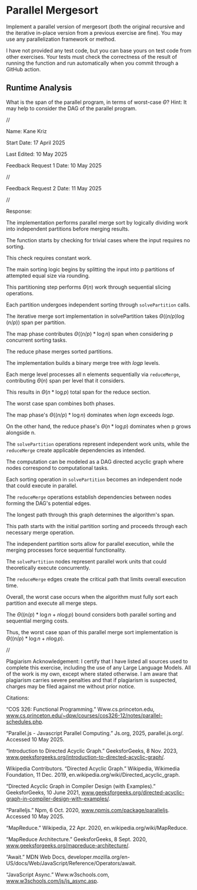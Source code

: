 # Parallel Mergesort

Implement a parallel version of mergesort (both the original recursive and the
iterative in-place version from a previous exercise are fine). You may use any
parallelization framework or method.

I have not provided any test code, but you can base yours on test code from
other exercises. Your tests must check the correctness of the result of running
the function and run automatically when you commit through a GitHub action.

## Runtime Analysis

What is the span of the parallel program, in terms of worst-case $\Theta$? Hint:
It may help to consider the DAG of the parallel program.



//



Name: Kane Kriz

Start Date: 17 April 2025

Last Edited: 10 May 2025

Feedback Request 1 Date: 10 May 2025




//


Feedback Request 2 Date: 11 May 2025



//



Response:





The implementation performs parallel merge sort by logically dividing work into independent partitions before merging results.

The function starts by checking for trivial cases where the input requires no sorting. 

This check requires constant work.

The main sorting logic begins by splitting the input into p partitions of attempted equal size via rounding.

This partitioning step performs $Θ(n)$ work through sequential slicing operations.

Each partition undergoes independent sorting through `solvePartition` calls.

The iterative merge sort implementation in solvePartition takes $Θ((n/p) \log (n/p))$ span per partition.

The map phase contributes $Θ((n/p) * \log n)$ span when considering p concurrent sorting tasks.

The reduce phase merges sorted partitions.

The implementation builds a binary merge tree with $log p$ levels. 

Each merge level processes all n elements sequentially via `reduceMerge`, contributing $Θ(n)$ span per level that it considers. 

This results in $Θ(n * \log p)$ total span for the reduce section.

The worst case span combines both phases. 

The map phase's $Θ((n/p) * \log n)$ dominates when $log n$ exceeds $log p$.

On the other hand, the reduce phase's $Θ(n * \log p)$ dominates when p grows alongside n.

The `solvePartition` operations represent independent work units, while the `reduceMerge` create applicable dependencies as intended. 

The computation can be modeled as a DAG directed acyclic graph where nodes correspond to computational tasks. 

Each sorting operation in `solvePartition` becomes an independent node that could execute in parallel. 

The `reduceMerge` operations establish dependencies between nodes forming the DAG's potential edges.

The longest path through this graph determines the algorithm's span. 

This path starts with the initial partition sorting and proceeds through each necessary merge operation. 

The independent partition sorts allow for parallel execution, while the merging processes force sequential functionality.

The `solvePartition` nodes represent parallel work units that could theoretically execute concurrently. 

The `reduceMerge` edges create the critical path that limits overall execution time.

Overall, the worst case occurs when the algorithm must fully sort each partition and execute all merge steps.

The $Θ((n/p) * \log n + n \log p)$ bound considers both parallel sorting and sequential merging costs.

Thus, the worst case span of this parallel merge sort implementation is $Θ((n/p) * \log n + n \log p)$.




//




Plagiarism Acknowledgement: I certify that I have listed all sources used to complete this exercise, including the use of any Large Language Models. All of the work is my own, except where stated otherwise. I am aware that plagiarism carries severe penalties and that if plagiarism is suspected, charges may be filed against me without prior notice.




Citations:


“COS 326: Functional Programming.” Www.cs.princeton.edu, www.cs.princeton.edu/~dpw/courses/cos326-12/notes/parallel-schedules.php.

“Parallel.js - Javascript Parallel Computing.” Js.org, 2025, parallel.js.org/. Accessed 10 May 2025.

“Introduction to Directed Acyclic Graph.” GeeksforGeeks, 8 Nov. 2023, www.geeksforgeeks.org/introduction-to-directed-acyclic-graph/.

Wikipedia Contributors. “Directed Acyclic Graph.” Wikipedia, Wikimedia Foundation, 11 Dec. 2019, en.wikipedia.org/wiki/Directed_acyclic_graph.

“Directed Acyclic Graph in Compiler Design (with Examples).” GeeksforGeeks, 10 June 2021, www.geeksforgeeks.org/directed-acyclic-graph-in-compiler-design-with-examples/.

“Paralleljs.” Npm, 6 Oct. 2020, www.npmjs.com/package/paralleljs. Accessed 10 May 2025.

“MapReduce.” Wikipedia, 22 Apr. 2020, en.wikipedia.org/wiki/MapReduce.

“MapReduce Architecture.” GeeksforGeeks, 8 Sept. 2020, www.geeksforgeeks.org/mapreduce-architecture/.

“Await.” MDN Web Docs, developer.mozilla.org/en-US/docs/Web/JavaScript/Reference/Operators/await.

“JavaScript Async.” Www.w3schools.com, www.w3schools.com/js/js_async.asp.

